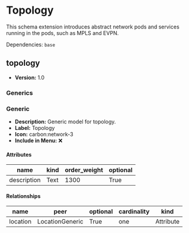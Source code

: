 # Topology

This schema extension introduces abstract network pods and services running in the pods, such as MPLS and EVPN.

Dependencies: `base`

## topology

- **Version:** 1.0

### Generics

### Generic

- **Description:** Generic model for topology.
- **Label:** Topology
- **Icon:** carbon:network-3
- **Include in Menu:** ❌

#### Attributes

| name | kind | order_weight | optional |
| ---- | ---- | ------------ | -------- |
| description | Text | 1300 | True |

#### Relationships

| name | peer | optional | cardinality | kind |
| ---- | ---- | -------- | ----------- | ---- |
| location | LocationGeneric | True | one | Attribute |

